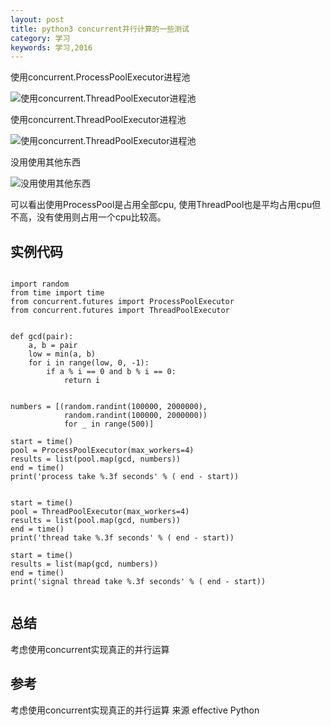 ```yaml
---
layout: post
title: python3 concurrent并行计算的一些测试
category: 学习
keywords: 学习,2016
---
```



使用concurrent.ProcessPoolExecutor进程池

![使用concurrent.ThreadPoolExecutor进程池](http://7xnnj6.com1.z0.glb.clouddn.com/pythonprocesspool.png)

使用concurrent.ThreadPoolExecutor进程池

![使用concurrent.ThreadPoolExecutor进程池](http://7xnnj6.com1.z0.glb.clouddn.com/pythonthreadpool.png)


没用使用其他东西

![没用使用其他东西](http://7xnnj6.com1.z0.glb.clouddn.com/pythononethread.png)

可以看出使用ProcessPool是占用全部cpu, 使用ThreadPool也是平均占用cpu但不高，没有使用则占用一个cpu比较高。

## 实例代码

```

import random
from time import time
from concurrent.futures import ProcessPoolExecutor
from concurrent.futures import ThreadPoolExecutor


def gcd(pair):
    a, b = pair
    low = min(a, b)
    for i in range(low, 0, -1):
        if a % i == 0 and b % i == 0:
            return i


numbers = [(random.randint(100000, 2000000),
            random.randint(100000, 2000000))
            for _ in range(500)]

start = time()
pool = ProcessPoolExecutor(max_workers=4)
results = list(pool.map(gcd, numbers))
end = time()
print('process take %.3f seconds' % ( end - start))


start = time()
pool = ThreadPoolExecutor(max_workers=4)
results = list(pool.map(gcd, numbers))
end = time()
print('thread take %.3f seconds' % ( end - start))

start = time()
results = list(map(gcd, numbers))
end = time()
print('signal thread take %.3f seconds' % ( end - start))


```

## 总结

考虑使用concurrent实现真正的并行运算


## 参考

考虑使用concurrent实现真正的并行运算 来源 effective Python
